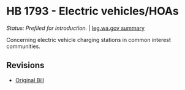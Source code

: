 # HB 1793 - Electric vehicles/HOAs
*Status: Prefiled for introduction.* | [leg.wa.gov summary](https://app.leg.wa.gov/billsummary?BillNumber=1793&Year=2021)

Concerning electric vehicle charging stations in common interest communities.

## Revisions
* [Original Bill](1/)